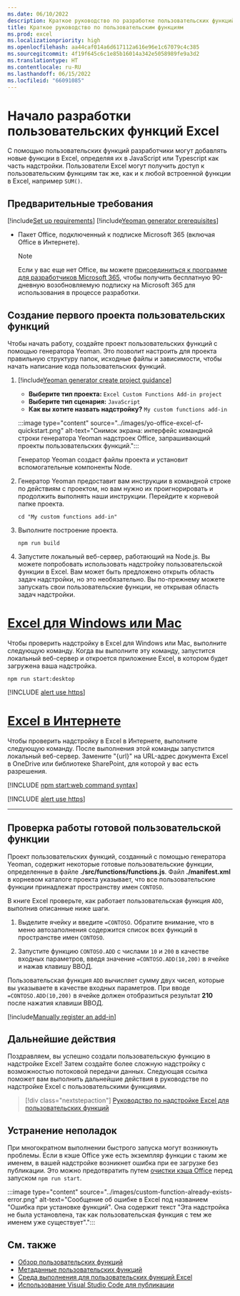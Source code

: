 ```yaml
---
ms.date: 06/10/2022
description: Краткое руководство по разработке пользовательских функций в Excel.
title: Краткое руководство по пользовательским функциям
ms.prod: excel
ms.localizationpriority: high
ms.openlocfilehash: aa44caf014a6d617112a616e96e1c67079c4c385
ms.sourcegitcommit: 4f19f645c6c1e85b16014a342e5058989fe9a3d2
ms.translationtype: HT
ms.contentlocale: ru-RU
ms.lasthandoff: 06/15/2022
ms.locfileid: "66091085"
---
```

# <a name="get-started-developing-excel-custom-functions"></a>Начало разработки пользовательских функций Excel

С помощью пользовательских функций разработчики могут добавлять новые функции в Excel, определяя их в JavaScript или Typescript как часть надстройки. Пользователи Excel могут получить доступ к пользовательским функциям так же, как и к любой встроенной функции в Excel, например `SUM()`.

## <a name="prerequisites"></a>Предварительные требования

[!include[Set up requirements](../includes/set-up-dev-environment-beforehand.md)]
[!include[Yeoman generator prerequisites](../includes/quickstart-yo-prerequisites.md)]

- Пакет Office, подключенный к подписке Microsoft 365 (включая Office в Интернете).

  > [!NOTE]
  > Если у вас еще нет Office, вы можете [присоединиться к программе для разработчиков Microsoft 365](https://developer.microsoft.com/office/dev-program), чтобы получить бесплатную 90-дневную возобновляемую подписку на Microsoft 365 для использования в процессе разработки.

## <a name="build-your-first-custom-functions-project"></a>Создание первого проекта пользовательских функций

Чтобы начать работу, создайте проект пользовательских функций с помощью генератора Yeoman. Это позволит настроить для проекта правильную структуру папок, исходные файлы и зависимости, чтобы начать написание кода пользовательских функций.

1. [!include[Yeoman generator create project guidance](../includes/yo-office-command-guidance.md)]

    - **Выберите тип проекта:** `Excel Custom Functions Add-in project`
    - **Выберите тип сценария:** `JavaScript`
    - **Как вы хотите назвать надстройку?** `My custom functions add-in`

    :::image type="content" source="../images/yo-office-excel-cf-quickstart.png" alt-text="Снимок экрана: интерфейс командной строки генератора Yeoman надстроек Office, запрашивающий проекты пользовательских функций.":::

    Генератор Yeoman создаст файлы проекта и установит вспомогательные компоненты Node.

1. Генератор Yeoman предоставит вам инструкции в командной строке по действиям с проектом, но вам нужно их проигнорировать и продолжить выполнять наши инструкции. Перейдите к корневой папке проекта.

    ```command&nbsp;line
    cd "My custom functions add-in"
    ```

1. Выполните построение проекта.

    ```command&nbsp;line
    npm run build
    ```

1. Запустите локальный веб-сервер, работающий на Node.js. Вы можете попробовать использовать надстройку пользовательской функции в Excel. Вам может быть предложено открыть область задач надстройки, но это необязательно. Вы по-прежнему можете запускать свои пользовательские функции, не открывая область задач надстройки.

# <a name="excel-on-windows-or-mac"></a>[Excel для Windows или Mac](#tab/excel-windows)

Чтобы проверить надстройку в Excel для Windows или Mac, выполните следующую команду. Когда вы выполните эту команду, запустится локальный веб-сервер и откроется приложение Excel, в котором будет загружена ваша надстройка.

```command&nbsp;line
npm run start:desktop
```

[!INCLUDE [alert use https](../includes/alert-use-https.md)]

# <a name="excel-on-the-web"></a>[Excel в Интернете](#tab/excel-online)

Чтобы проверить надстройку в Excel в Интернете, выполните следующую команду. После выполнения этой команды запустится локальный веб-сервер. Замените "{url}" на URL-адрес документа Excel в OneDrive или библиотеке SharePoint, для которой у вас есть разрешения.

[!INCLUDE [npm start:web command syntax](../includes/start-web-sideload-instructions.md)]

[!INCLUDE [alert use https](../includes/alert-use-https.md)]

---

## <a name="try-out-a-prebuilt-custom-function"></a>Проверка работы готовой пользовательской функции

Проект пользовательских функций, созданный с помощью генератора Yeoman, содержит некоторые готовые пользовательские функции, определенные в файле **./src/functions/functions.js**. Файл **./manifest.xml** в корневом каталоге проекта указывает, что все пользовательские функции принадлежат пространству имен `CONTOSO`.

В книге Excel проверьте, как работает пользовательская функция `ADD`, выполнив описанные ниже шаги.

1. Выделите ячейку и введите `=CONTOSO`. Обратите внимание, что в меню автозаполнения содержится список всех функций в пространстве имен `CONTOSO`.

1. Запустите функцию `CONTOSO.ADD` с числами `10` и `200` в качестве входных параметров, введя значение `=CONTOSO.ADD(10,200)` в ячейке и нажав клавишу ВВОД.

Пользовательская функция `ADD` вычисляет сумму двух чисел, которые вы указываете в качестве входных параметров. При вводе `=CONTOSO.ADD(10,200)` в ячейке должен отобразиться результат **210** после нажатия клавиши ВВОД.

[!include[Manually register an add-in](../includes/excel-custom-functions-manually-register.md)]

## <a name="next-steps"></a>Дальнейшие действия

Поздравляем, вы успешно создали пользовательскую функцию в надстройке Excel! Затем создайте более сложную надстройку с возможностью потоковой передачи данных. Следующая ссылка поможет вам выполнить дальнейшие действия в руководстве по надстройке Excel с пользовательскими функциями.

> [!div class="nextstepaction"]
> [Руководство по надстройке Excel для пользовательских функций](../tutorials/excel-tutorial-create-custom-functions.md#create-a-custom-function-that-requests-data-from-the-web)

## <a name="troubleshooting"></a>Устранение неполадок

При многократном выполнении быстрого запуска могут возникнуть проблемы. Если в кэше Office уже есть экземпляр функции с таким же именем, в вашей надстройке возникнет ошибка при ее загрузке без публикации. Это можно предотвратить путем [очистки кэша Office](../testing/clear-cache.md) перед запуском `npm run start`.

:::image type="content" source="../images/custom-function-already-exists-error.png" alt-text="Сообщение об ошибке в Excel под названием &quot;Ошибка при установке функций&quot;. Она содержит текст &quot;Эта надстройка не была установлена, так как пользовательская функция с тем же именем уже существует&quot;.":::

## <a name="see-also"></a>См. также

- [Обзор пользовательских функций](../excel/custom-functions-overview.md)
- [Метаданные пользовательских функций](../excel/custom-functions-json.md)
- [Среда выполнения для пользовательских функций Excel](../excel/custom-functions-runtime.md)
- [Использование Visual Studio Code для публикации](../publish/publish-add-in-vs-code.md#using-visual-studio-code-to-publish)
